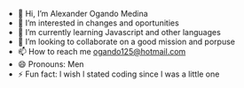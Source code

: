 - 👋 Hi, I’m Alexander Ogando Medina
- 👀 I’m interested in changes and oportunities 
- 🌱 I’m currently learning Javascript and other languages
- 💞️ I’m looking to collaborate on a good mission and porpuse
- 📫 How to reach me ogando125@hotmail.com
- 😄 Pronouns: Men
- ⚡ Fun fact: l wish l stated coding since l was a little one

<!---
Alexfullbodytv/Alexfullbodytv is a ✨ special ✨ repository because its `README.md` (this file) appears on your GitHub profile.
You can click the Preview link to take a look at your changes.
--->
